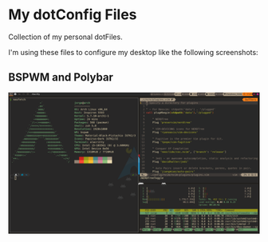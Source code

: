 # My dotConfig Files

Collection of my personal dotFiles.

I'm using these files to configure my desktop like the following screenshots:

## BSPWM and Polybar
![bspwm and polybar](./images/bspwm-polybar.png)

